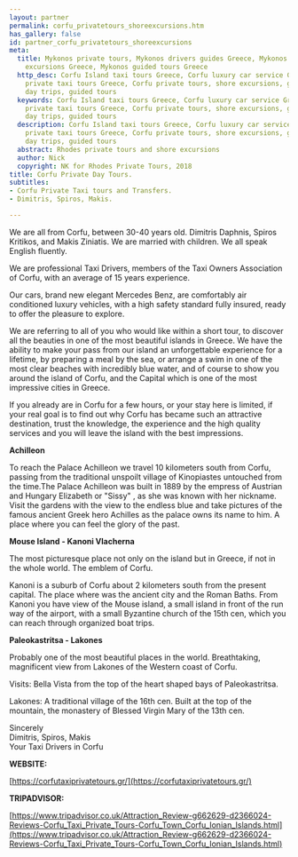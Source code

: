```yaml
---
layout: partner
permalink: corfu_privatetours_shoreexcursions.htm
has_gallery: false
id: partner_corfu_privatetours_shoreexcursions
meta:
  title: Mykonos private tours, Mykonos drivers guides Greece, Mykonos private shore
    excursions Greece, Mykonos guided tours Greece
  http_desc: Corfu Island taxi tours Greece, Corfu luxury car service Greece, Corfu
    private taxi tours Greece, Corfu private tours, shore excursions, guides drivers,
    day trips, guided tours
  keywords: Corfu Island taxi tours Greece, Corfu luxury car service Greece, Corfu
    private taxi tours Greece, Corfu private tours, shore excursions, guides drivers,
    day trips, guided tours
  description: Corfu Island taxi tours Greece, Corfu luxury car service Greece, Corfu
    private taxi tours Greece, Corfu private tours, shore excursions, guides drivers,
    day trips, guided tours
  abstract: Rhodes private tours and shore excursions
  author: Nick
  copyright: NK for Rhodes Private Tours, 2018
title: Corfu Private Day Tours.
subtitles:
- Corfu Private Taxi tours and Transfers.
- Dimitris, Spiros, Makis.

---
```

We are all from Corfu, between 30-40 years old. Dimitris Daphnis, Spiros Kritikos, and Makis Ziniatis. We are married with children. We all speak English fluently.

We are professional Taxi Drivers, members of the Taxi Owners Association of Corfu, with an average of 15 years experience.

Our cars, brand new elegant Mercedes Benz, are comfortably air conditioned luxury vehicles, with a high safety standard fully insured, ready to offer the pleasure to explore.

We are referring to all of you who would like within a short tour, to discover all the beauties in one of the most beautiful islands in Greece. We have the ability to make your pass from our island an unforgettable experience for a lifetime, by preparing a meal by the sea, or arrange a swim in one of the most clear beaches with incredibly blue water, and of course to show you around the island of Corfu, and the Capital which is one of the most impressive cities in Greece.

If you already are in Corfu for a few hours, or your stay here is limited, if your real goal is to find out why Corfu has became such an attractive destination, trust the knowledge, the experience and the high quality services and you will leave the island with the best impressions.

**Achilleon**

To reach the Palace Achilleon we travel 10 kilometers south from Corfu, passing from the traditional unspoilt village of Kinopiastes untouched from the time.The Palace Achilleon was built in 1889 by the empress of Austrian and Hungary Elizabeth or "Sissy" , as she was known with her nickname. Visit the gardens with the view to the endless blue and take pictures of the famous ancient Greek hero Achilles as the palace owns its name to him. A place where you can feel the glory of the past.

**Mouse Island - Kanoni Vlacherna**

The most picturesque place not only on the island but in Greece, if not in the whole world. The emblem of Corfu.

Kanoni is a suburb of Corfu about 2 kilometers south from the present capital. The place where was the ancient city and the Roman Baths. From Kanoni you have view of the Mouse island, a small island in front of the run way of the airport, with a small Byzantine church of the 15th cen, which you can reach through organized boat trips.

**Paleokastritsa - Lakones**

Probably one of the most beautiful places in the world. Breathtaking, magnificent view from Lakones of the Western coast of Corfu.

Visits: Bella Vista from the top of the heart shaped bays of Paleokastritsa.

Lakones: A traditional village of the 16th cen. Built at the top of the mountain, the monastery of Blessed Virgin Mary of the 13th cen.

Sincerely<br>
Dimitris, Spiros, Makis<br>
Your Taxi Drivers in Corfu

**WEBSITE:**

[https://corfutaxiprivatetours.gr/](https://corfutaxiprivatetours.gr/)

**TRIPADVISOR:**

[https://www.tripadvisor.co.uk/Attraction_Review-g662629-d2366024-Reviews-Corfu_Taxi_Private_Tours-Corfu_Town_Corfu_Ionian_Islands.html](https://www.tripadvisor.co.uk/Attraction_Review-g662629-d2366024-Reviews-Corfu_Taxi_Private_Tours-Corfu_Town_Corfu_Ionian_Islands.html)